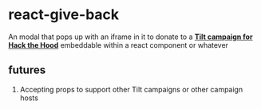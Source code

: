 # react-give-back

An modal that pops up with an iframe in it to donate to a [**Tilt campaign for Hack the Hood**](https://www.tilt.com/tilts/hack-the-hood) embeddable within a react component or whatever

## futures

1. Accepting props to support other Tilt campaigns or other campaign hosts
